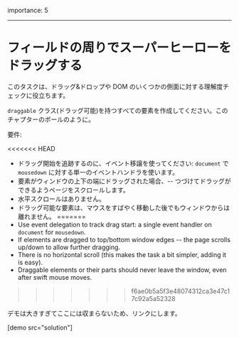 importance: 5

---

# フィールドの周りでスーパーヒーローをドラッグする

このタスクは、ドラッグ&ドロップや DOM のいくつかの側面に対する理解度チェックに役立ちます。

`draggable` クラス(ドラッグ可能)を持つすべての要素を作成してください。このチャプターのボールのように。

要件:

<<<<<<< HEAD
- ドラッグ開始を追跡するのに、イベント移譲を使ってください: `document` で `mousedown` に対する単一のイベントハンドラを使います。
- 要素がウィンドウの上下の端にドラッグされた場合、-- つづけてドラッグができるようページをスクロールします。
- 水平スクロールはありません。
- ドラッグ可能な要素は、マウスをすばやく移動した後でもウィンドウからは離れません。
=======
- Use event delegation to track drag start: a single event handler on `document` for `mousedown`.
- If elements are dragged to top/bottom window edges -- the page scrolls up/down to allow further dragging.
- There is no horizontal scroll (this makes the task a bit simpler, adding it is easy).
- Draggable elements or their parts should never leave the window, even after swift mouse moves.
>>>>>>> f6ae0b5a5f3e48074312ca3e47c17c92a5a52328

デモは大きすぎてここには収まらないため、リンクにします。

[demo src="solution"]

